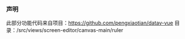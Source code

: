 ### 声明

此部分功能代码来自项目：https://github.com/pengxiaotian/datav-vue
目录：/src/views/screen-editor/canvas-main/ruler
